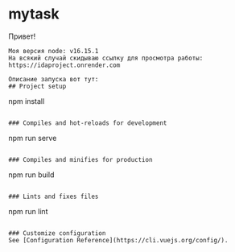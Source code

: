 # mytask

Привет!
```
Моя версия node: v16.15.1
На всякий случай скидываю ссылку для просмотра работы: https://idaproject.onrender.com

Описание запуска вот тут:
## Project setup
```
npm install
```

### Compiles and hot-reloads for development
```
npm run serve
```

### Compiles and minifies for production
```
npm run build
```

### Lints and fixes files
```
npm run lint
```

### Customize configuration
See [Configuration Reference](https://cli.vuejs.org/config/).
